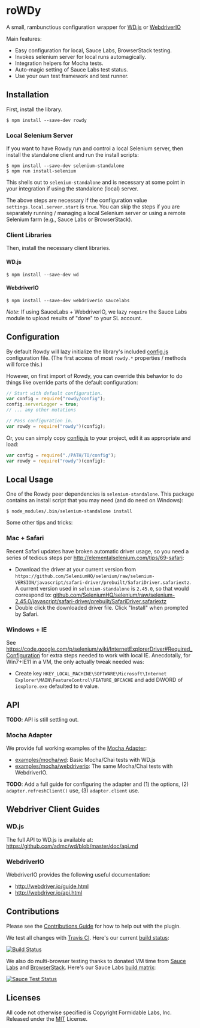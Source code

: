 roWDy
=====

A small, rambunctious configuration wrapper for
[WD.js](https://github.com/admc/wd) or
[WebdriverIO](http://webdriver.io/)

Main features:

* Easy configuration for local, Sauce Labs, BrowserStack testing.
* Invokes selenium server for local runs automagically.
* Integration helpers for Mocha tests.
* Auto-magic setting of Sauce Labs test status.
* Use your own test framework and test runner.


## Installation

First, install the library.

```
$ npm install --save-dev rowdy
```

### Local Selenium Server

If you want to have Rowdy run and control a local Selenium server, then
install the standalone client and run the install scripts:

```
$ npm install --save-dev selenium-standalone
$ npm run install-selenium
```

This shells out to `selenium-standalone` and is necessary at some point in your
integration if using the standalone (local) server.

The above steps are necessary if the configuration value
`settings.local.server.start` is `true`. You can skip the steps if you are
separately running / managing a local Selenium server or using a remote Selenium
farm (e.g., Sauce Labs or BrowserStack).

### Client Libraries

Then, install the necessary client libraries.

#### WD.js

```
$ npm install --save-dev wd
```

#### WebdriverIO

```
$ npm install --save-dev webdriverio saucelabs
```

_Note_: If using SauceLabs + WebdriverIO, we lazy `require` the Sauce Labs
module to upload results of "done" to your SL account.


## Configuration

By default Rowdy will lazy initialize the library's included
[config.js](./config.js) configuration file. (The first access of most
`rowdy.*` properties / methods will force this.)

However, on first import of Rowdy, you can override this behavior to do things
like override parts of the default configuration:

```js
// Start with default configuration.
var config = require("rowdy/config");
config.serverLogger = true;
// ... any other mutations

// Pass configuration in.
var rowdy = require("rowdy")(config);
```

Or, you can simply copy [config.js](./config.js) to your project, edit it
as appropriate and load:

```js
var config = require("./PATH/TO/config");
var rowdy = require("rowdy")(config);
```


## Local Usage

One of the Rowdy peer dependencies is `selenium-standalone`. This package
contains an install script that you may need (and do need on Windows):

```
$ node_modules/.bin/selenium-standalone install
```

Some other tips and tricks:

### Mac + Safari

Recent Safari updates have broken automatic driver usage, so you need a series
of tedious steps per http://elementalselenium.com/tips/69-safari:

* Download the driver at your current version from `https://github.com/SeleniumHQ/selenium/raw/selenium-VERSION/javascript/safari-driver/prebuilt/SafariDriver.safariextz`. A current version used in `selenium-standalone` is `2.45.0`, so
that would correspond to:
[github.com/SeleniumHQ/selenium/raw/selenium-2.45.0/javascript/safari-driver/prebuilt/SafariDriver.safariextz](https://github.com/SeleniumHQ/selenium/raw/selenium-2.45.0/javascript/safari-driver/prebuilt/SafariDriver.safariextz)
* Double click the downloaded driver file. Click "Install" when prompted by
  Safari.

### Windows + IE

See https://code.google.com/p/selenium/wiki/InternetExplorerDriver#Required_Configuration
for extra steps needed to work with local IE. Anecdotally, for Win7+IE11 in a
VM, the only actually tweak needed was:

* Create key
  `HKEY_LOCAL_MACHINE\SOFTWARE\Microsoft\Internet Explorer\MAIN\FeatureControl\FEATURE_BFCACHE`
  and add DWORD of `iexplore.exe` defaulted to `0` value.


## API

**TODO**: API is still settling out.

### Mocha Adapter

We provide full working examples of the [Mocha Adapter](./adapters/mocha.js):

* [examples/mocha/wd](./examples/mocha/wd): Basic Mocha/Chai tests with WD.js
* [examples/mocha/webdriverio](./examples/mocha/webdriverio): The same
  Mocha/Chai tests with WebdriverIO.

**TODO**: Add a full guide for configuring the adapter and (1) the options,
(2) `adapter.refreshClient()` use, (3) `adapter.client` use.


## Webdriver Client Guides

### WD.js

The full API to WD.js is available at:
https://github.com/admc/wd/blob/master/doc/api.md

### WebdriverIO

WebdriverIO provides the following useful documentation:

* http://webdriver.io/guide.html
* http://webdriver.io/api.html


## Contributions

Please see the [Contributions Guide](./CONTRIBUTING.md) for how to help out
with the plugin.

We test all changes with [Travis CI][trav]. Here's our current
[build status][trav_site]:

[![Build Status][trav_img]][trav_site]

We also do multi-browser testing thanks to donated VM time from
[Sauce Labs][sauce] and [BrowserStack][bs].
Here's our Sauce Labs [build matrix][sauce_site]:

[![Sauce Test Status][sauce_img]][sauce_site]


## Licenses
All code not otherwise specified is Copyright Formidable Labs, Inc.
Released under the [MIT](./LICENSE.txt) License.

[trav]: https://travis-ci.org/
[trav_img]: https://travis-ci.org/FormidableLabs/rowdy.svg
[trav_site]: https://travis-ci.org/FormidableLabs/rowdy
[trav_cfg]: ./.travis.yml
[sauce]: https://saucelabs.com
[sauce_img]: https://saucelabs.com/browser-matrix/rowdy.svg
[sauce_site]: https://saucelabs.com/u/rowdy
[bs]: http://www.browserstack.com/
